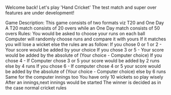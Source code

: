 Welcome back! Let's play 'Hand Cricket'
The test match and super over features are under development!

Game Description:
      This game consists of two formats viz T20 and One Day
      A T20 match consists of 20 overs while an One Day match consists of 50 overs
Rules:
      You would be asked to choose your runs on each ball
      Computer will randomly choose runs and compare it with yours
      If it matches you will lose a wicket else the rules are as follow:
      If you chose 0 or 1 or 2 - Your score would be added by your choice
      If you chose 3 or 5 - Your score would be added by the absolute of (Your choice - Computer choice)
      If you chose 4 - If Computer chose 3 or 5 your score would be added by 2 runs else by 4 runs
      If you chose 6 - If computer chose 4 or 5 your score would be added by the absolute of (Your choice - Computer choice) else by 6 runs
      Same for the computer innings too
      You have only 10 wickets so play wisely 
      After an innings,next innings would be started
      The winner is decided as in the case normal cricket rules
